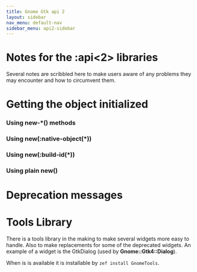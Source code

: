```yaml
---
title: Gnome Gtk api 2
layout: sidebar
nav_menu: default-nav
sidebar_menu: api2-sidebar
---
```


# Notes for the :api<2> libraries

Several notes are scribbled here to make users aware of any problems they may encounter and how to circumvent them.

# Getting the object initialized

### Using new-\*() methods

### Using new(:native-object(\*))

### Using new(:build-id(\*))

### Using plain new()


# Deprecation messages

# Tools Library

There is a tools library in the making to make several widgets more easy to handle. Also to make replacements for some of the deprecated widgets. An example of a widget is the GtkDialog (used by **Gnome::Gtk4::Dialog**).

When is is available it is installable by `zef install GnomeTools`.
